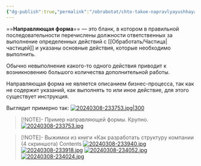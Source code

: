 ```yaml
---
{"dg-publish":true,"permalink":"/obrabotat/chto-takoe-napravlyayushhaya-forma/"}
---
```



==**Направляющая форма**== — это бланк, в котором в правильной последовательности перечислены должности ответственных за выполнение определенных действий с [[Обработать/Частица\|частицей]] и указаны основные действия, которые необходимо выполнить.

Обычно невыполнение какого-то одного действия приводит к возникновению большого количества дополнительной работы.

Направляющая форма не является описанием бизнес-процесса, так как не содержит указаний, как выполнять то или иное действие, для этого существует инструкция.

Выглядит примерно так:
[![20240308-233753.jpg|300](https://i.postimg.cc/bvW0DxPk/20240308-233753.jpg)](https://postimg.cc/2qdLgBVS)
> [!NOTE]- Пример направляющей формы. Крупно.
> [![20240308-233753.jpg](https://i.postimg.cc/bvW0DxPk/20240308-233753.jpg)](https://postimg.cc/2qdLgBVS)


> [!NOTE]- Выжимки из книги «Как разработать структуру компании (4 скриншота)
> Contents
> [![20240308-233940.jpg](https://i.postimg.cc/nzSyQwzT/20240308-233940.jpg)](https://postimg.cc/Q9542mcW)
> [![20240308-233918.jpg](https://i.postimg.cc/sX2FxRVv/20240308-233918.jpg)](https://postimg.cc/PL0VV9vj)
> [![20240308-234052.jpg](https://i.postimg.cc/pLPsRJVd/20240308-234052.jpg)](https://postimg.cc/PPFWMZwG)
> [![20240308-234024.jpg](https://i.postimg.cc/Yq6d5sHV/20240308-234024.jpg)](https://postimg.cc/TpPjmQhq)

